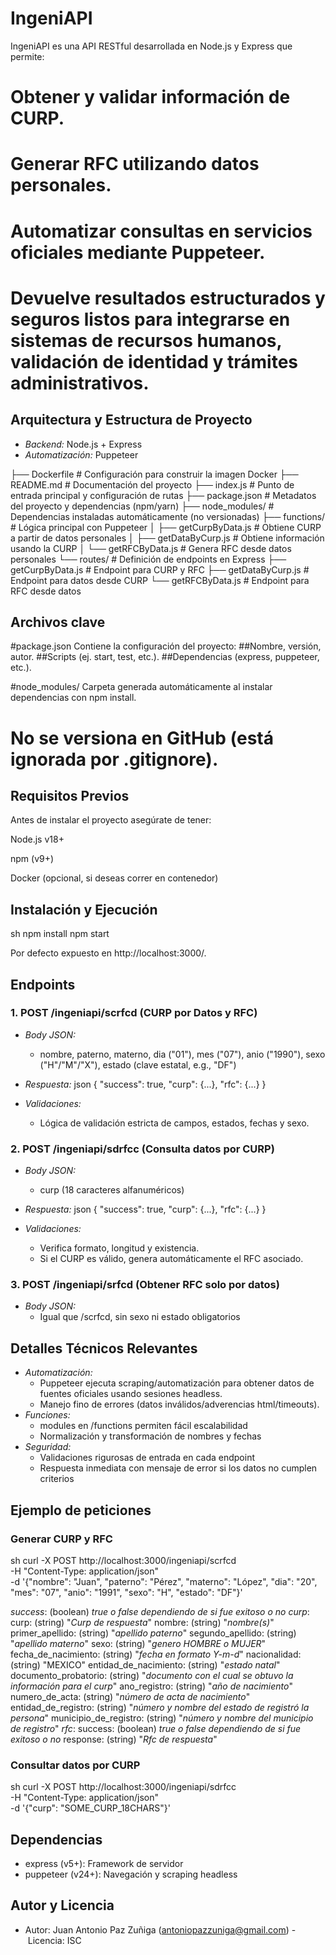 # IngeniAPI

IngeniAPI es una API RESTful desarrollada en Node.js y Express que permite:

# Obtener y validar información de CURP.
# Generar RFC utilizando datos personales.
# Automatizar consultas en servicios oficiales mediante Puppeteer.
# Devuelve resultados estructurados y seguros listos para integrarse en sistemas de recursos humanos, validación de identidad y trámites administrativos.

## Arquitectura y Estructura de Proyecto

- *Backend:* Node.js + Express
- *Automatización:* Puppeteer


├── Dockerfile                  # Configuración para construir la imagen Docker
├── README.md                   # Documentación del proyecto
├── index.js                    # Punto de entrada principal y configuración de rutas
├── package.json                # Metadatos del proyecto y dependencias (npm/yarn)
├── node_modules/               # Dependencias instaladas automáticamente (no versionadas)
├── functions/                  # Lógica principal con Puppeteer
│   ├── getCurpByData.js        # Obtiene CURP a partir de datos personales
│   ├── getDataByCurp.js        # Obtiene información usando la CURP
│   └── getRFCByData.js         # Genera RFC desde datos personales
└── routes/                     # Definición de endpoints en Express
    ├── getCurpByData.js        # Endpoint para CURP y RFC
    ├── getDataByCurp.js        # Endpoint para datos desde CURP
    └── getRFCByData.js         # Endpoint para RFC desde datos


## Archivos clave

#package.json
Contiene la configuración del proyecto:
##Nombre, versión, autor.
##Scripts (ej. start, test, etc.).
##Dependencias (express, puppeteer, etc.).

#node_modules/
Carpeta generada automáticamente al instalar dependencias con npm install.
# No se versiona en GitHub (está ignorada por .gitignore).

## Requisitos Previos
Antes de instalar el proyecto asegúrate de tener:

Node.js v18+

npm (v9+)

Docker (opcional, si deseas correr en contenedor)

## Instalación y Ejecución

sh
npm install
npm start

Por defecto expuesto en http://localhost:3000/.

## Endpoints

### 1. POST /ingeniapi/scrfcd (CURP por Datos y RFC)
- *Body JSON:*
  - nombre, paterno, materno, dia ("01"), mes ("07"), anio ("1990"), sexo ("H"/"M"/"X"), estado (clave estatal, e.g., "DF")
- *Respuesta:*
json
{
  "success": true,
  "curp": {...},
  "rfc": {...}
}

- *Validaciones:*
  - Lógica de validación estricta de campos, estados, fechas y sexo.

### 2. POST /ingeniapi/sdrfcc (Consulta datos por CURP)
- *Body JSON:*
  - curp (18 caracteres alfanuméricos)
- *Respuesta:*
json
{
  "success": true,
  "curp": {...},
  "rfc": {...}
}

- *Validaciones:*
  - Verifica formato, longitud y existencia.
  - Si el CURP es válido, genera automáticamente el RFC asociado.

### 3. POST /ingeniapi/srfcd (Obtener RFC solo por datos)
- *Body JSON:*
  - Igual que /scrfcd, sin sexo ni estado obligatorios

## Detalles Técnicos Relevantes

- *Automatización:*
  - Puppeteer ejecuta scraping/automatización para obtener datos de fuentes oficiales usando sesiones headless.
  - Manejo fino de errores (datos inválidos/adverencias html/timeouts).
- *Funciones:*
  - modules en /functions permiten fácil escalabilidad
  - Normalización y transformación de nombres y fechas
- *Seguridad:*
  - Validaciones rigurosas de entrada en cada endpoint
  - Respuesta inmediata con mensaje de error si los datos no cumplen criterios

## Ejemplo de peticiones

### Generar CURP y RFC
sh
curl -X POST http://localhost:3000/ingeniapi/scrfcd \
  -H "Content-Type: application/json" \
  -d '{"nombre": "Juan", "paterno": "Pérez", "materno": "López", "dia": "20", "mes": "07", "anio": "1991", "sexo": "H", "estado": "DF"}'

*success*: (boolean) *true o false dependiendo de si fue exitoso o no*
*curp*:
  curp: (string) "*Curp de respuesta*"
  nombre: (string) "*nombre(s)*"
  primer_apellido: (string) "*apellido paterno*"
  segundo_apellido: (string) "*apellido materno*"
  sexo: (string) "*genero HOMBRE o MUJER*"
  fecha_de_nacimiento: (string) "*fecha en formato Y-m-d*"
  nacionalidad: (string) "MEXICO"
  entidad_de_nacimiento: (string) "*estado natal*"
  documento_probatorio: (string) "*documento con el cual se obtuvo la información para el curp*"
  ano_registro: (string) "*año de nacimiento*"
  numero_de_acta: (string) "*número de acta de nacimiento*"
  entidad_de_registro: (string) "*número y nombre del estado de registró la persona*"
  municipio_de_registro: (string) "*número y nombre del municipio de registro*"
*rfc*: 
  success: (boolean) *true o false dependiendo de si fue exitoso o no*
  response: (string) "*Rfc de respuesta*"


### Consultar datos por CURP
sh
curl -X POST http://localhost:3000/ingeniapi/sdrfcc \
  -H "Content-Type: application/json" \
  -d '{"curp": "SOME_CURP_18CHARS"}'


## Dependencias
- express (v5+): Framework de servidor
- puppeteer (v24+): Navegación y scraping headless

## Autor y Licencia
- Autor: Juan Antonio Paz Zuñiga (<antoniopazzuniga@gmail.com>)
- Licencia: ISC